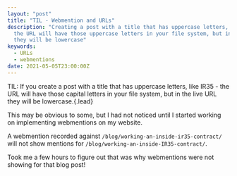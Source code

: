 ```yaml
---
layout: "post"
title: "TIL - Webmention and URLs"
description: "Creating a post with a title that has uppercase letters, like IR35 -
  the URL will have those uppercase letters in your file system, but in the live URL
  they will be lowercase"
keywords:
  - URLs
  - webmentions
date: 2021-05-05T23:00:00Z
---
```

TIL: If you create a post with a title that has uppercase letters, like IR35 - the URL will have those capital letters in your file system, but in the live URL they will be lowercase.{.lead}

This may be obvious to some, but I had not noticed until I started working on implementing webmentions on my website. 

A webmention recorded against `/blog/working-an-inside-ir35-contract/` will not show mentions for `/blog/working-an-inside-IR35-contract/`.

Took me a few hours to figure out that was why webmentions were not showing for that blog post!
